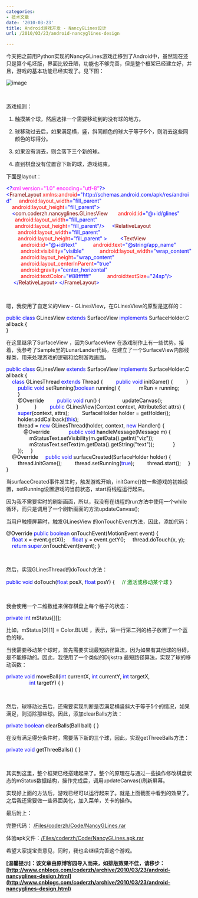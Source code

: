 ```yaml
---
categories:
- 技术文章
date: '2010-03-23'
title: Android游戏开发 - NancyGLines设计
url: /2010/03/23/android-nancyglines-design

---
```



今天把之前用Python实现的NancyGLines游戏迁移到了Android中，虽然现在还只是算个毛坯版，界面比较丑陋，功能也不够完善，但是整个框架已经建立好，并且，游戏的基本功能已经实现了。见下图：

![image](http://images.cnblogs.com/cnblogs_com/coderzh/WindowsLiveWriter/AndroidNancyGLines_745/image_thumb.png "image")

&nbsp;

游戏规则：

1. 触摸某个球，然后选择一个需要移动到的没有球的地方。

2. 球移动过去后，如果满足横，竖，斜同颜色的球大于等于5个，则消去这些同颜色的球得分。

3. 如果没有消去，则会落下三个新的球。

4. 直到棋盘没有位置容下新的球，游戏结束。

下面是layout：

<div class="cnblogs_code">
<div><span style="color: #0000ff;">&lt;?</span><span style="color: #ff00ff;">xml&nbsp;version="1.0"&nbsp;encoding="utf-8"</span><span style="color: #0000ff;">?&gt;</span><span style="color: #000000;">
</span><span style="color: #0000ff;">&lt;</span><span style="color: #800000;">FrameLayout&nbsp;</span><span style="color: #ff0000;">xmlns:android</span><span style="color: #0000ff;">="http://schemas.android.com/apk/res/android"</span><span style="color: #ff0000;">
&nbsp;&nbsp;&nbsp;&nbsp;android:layout_width</span><span style="color: #0000ff;">="fill_parent"</span><span style="color: #ff0000;">
&nbsp;&nbsp;&nbsp;&nbsp;android:layout_height</span><span style="color: #0000ff;">="fill_parent"</span><span style="color: #0000ff;">&gt;</span><span style="color: #000000;">
&nbsp;&nbsp;&nbsp;&nbsp;</span><span style="color: #0000ff;">&lt;</span><span style="color: #800000;">com.coderzh.nancyglines.GLinesView
&nbsp;&nbsp;&nbsp;&nbsp;&nbsp;&nbsp;</span><span style="color: #ff0000;">android:id</span><span style="color: #0000ff;">="@+id/glines"</span><span style="color: #ff0000;">
&nbsp;&nbsp;&nbsp;&nbsp;&nbsp;&nbsp;android:layout_width</span><span style="color: #0000ff;">="fill_parent"</span><span style="color: #ff0000;">
&nbsp;&nbsp;&nbsp;&nbsp;&nbsp;&nbsp;android:layout_height</span><span style="color: #0000ff;">="fill_parent"</span><span style="color: #0000ff;">/&gt;</span><span style="color: #000000;">
&nbsp;&nbsp;&nbsp;&nbsp;</span><span style="color: #0000ff;">&lt;</span><span style="color: #800000;">RelativeLayout
&nbsp;&nbsp;&nbsp;&nbsp;&nbsp;&nbsp;&nbsp;&nbsp;</span><span style="color: #ff0000;">android:layout_width</span><span style="color: #0000ff;">="fill_parent"</span><span style="color: #ff0000;">
&nbsp;&nbsp;&nbsp;&nbsp;&nbsp;&nbsp;&nbsp;&nbsp;android:layout_height</span><span style="color: #0000ff;">="fill_parent"</span><span style="color: #ff0000;">&nbsp;</span><span style="color: #0000ff;">&gt;</span><span style="color: #000000;">
&nbsp;&nbsp;&nbsp;&nbsp;&nbsp;&nbsp;&nbsp;&nbsp;</span><span style="color: #0000ff;">&lt;</span><span style="color: #800000;">TextView
&nbsp;&nbsp;&nbsp;&nbsp;&nbsp;&nbsp;&nbsp;&nbsp;&nbsp;&nbsp;</span><span style="color: #ff0000;">android:id</span><span style="color: #0000ff;">="@+id/text"</span><span style="color: #ff0000;">
&nbsp;&nbsp;&nbsp;&nbsp;&nbsp;&nbsp;&nbsp;&nbsp;&nbsp;&nbsp;android:text</span><span style="color: #0000ff;">="@string/app_name"</span><span style="color: #ff0000;">
&nbsp;&nbsp;&nbsp;&nbsp;&nbsp;&nbsp;&nbsp;&nbsp;&nbsp;&nbsp;android:visibility</span><span style="color: #0000ff;">="visible"</span><span style="color: #ff0000;">
&nbsp;&nbsp;&nbsp;&nbsp;&nbsp;&nbsp;&nbsp;&nbsp;&nbsp;&nbsp;android:layout_width</span><span style="color: #0000ff;">="wrap_content"</span><span style="color: #ff0000;">
&nbsp;&nbsp;&nbsp;&nbsp;&nbsp;&nbsp;&nbsp;&nbsp;&nbsp;&nbsp;android:layout_height</span><span style="color: #0000ff;">="wrap_content"</span><span style="color: #ff0000;">
&nbsp;&nbsp;&nbsp;&nbsp;&nbsp;&nbsp;&nbsp;&nbsp;&nbsp;&nbsp;android:layout_centerInParent</span><span style="color: #0000ff;">="true"</span><span style="color: #ff0000;">
&nbsp;&nbsp;&nbsp;&nbsp;&nbsp;&nbsp;&nbsp;&nbsp;&nbsp;&nbsp;android:gravity</span><span style="color: #0000ff;">="center_horizontal"</span><span style="color: #ff0000;">
&nbsp;&nbsp;&nbsp;&nbsp;&nbsp;&nbsp;&nbsp;&nbsp;&nbsp;&nbsp;android:textColor</span><span style="color: #0000ff;">="#88ffffff"</span><span style="color: #ff0000;">
&nbsp;&nbsp;&nbsp;&nbsp;&nbsp;&nbsp;&nbsp;&nbsp;&nbsp;&nbsp;android:textSize</span><span style="color: #0000ff;">="24sp"</span><span style="color: #0000ff;">/&gt;</span><span style="color: #000000;">
&nbsp;&nbsp;&nbsp;&nbsp;&nbsp;</span><span style="color: #0000ff;">&lt;/</span><span style="color: #800000;">RelativeLayout</span><span style="color: #0000ff;">&gt;</span><span style="color: #000000;">
</span><span style="color: #0000ff;">&lt;/</span><span style="color: #800000;">FrameLayout</span><span style="color: #0000ff;">&gt;</span></div></div>

&nbsp;

嗯，我使用了自定义的View - GLinesView，在GLinesView的原型是这样的：

<div class="cnblogs_code">
<div><span style="color: #0000ff;">public</span><span style="color: #000000;">&nbsp;</span><span style="color: #0000ff;">class</span><span style="color: #000000;">&nbsp;GLinesView&nbsp;</span><span style="color: #0000ff;">extends</span><span style="color: #000000;">&nbsp;SurfaceView&nbsp;</span><span style="color: #0000ff;">implements</span><span style="color: #000000;">&nbsp;SurfaceHolder.Callback&nbsp;{
<br />
}</span></div></div>

在这里继承了SurfaceView ，因为SurfaceView 在游戏制作上有一些优势。接着，我参考了Sample里的LunarLander代码，在建立了一个SurfaceView内部线程类，用来处理游戏的逻辑和绘制游戏画面。

<div class="cnblogs_code">
<div><span style="color: #0000ff;">public</span><span style="color: #000000;">&nbsp;</span><span style="color: #0000ff;">class</span><span style="color: #000000;">&nbsp;GLinesView&nbsp;</span><span style="color: #0000ff;">extends</span><span style="color: #000000;">&nbsp;SurfaceView&nbsp;</span><span style="color: #0000ff;">implements</span><span style="color: #000000;">&nbsp;SurfaceHolder.Callback&nbsp;{
<br />
&nbsp;&nbsp;&nbsp;&nbsp;</span><span style="color: #0000ff;">class</span><span style="color: #000000;">&nbsp;GLinesThread&nbsp;</span><span style="color: #0000ff;">extends</span><span style="color: #000000;">&nbsp;Thread&nbsp;{
&nbsp;&nbsp;&nbsp;&nbsp;&nbsp;&nbsp;&nbsp;&nbsp;</span><span style="color: #0000ff;">public</span><span style="color: #000000;">&nbsp;</span><span style="color: #0000ff;">void</span><span style="color: #000000;">&nbsp;initGame()&nbsp;{
&nbsp;&nbsp;&nbsp;&nbsp;&nbsp;&nbsp;&nbsp;&nbsp;}
<br />
&nbsp;&nbsp;&nbsp;&nbsp;&nbsp;&nbsp;&nbsp;&nbsp;</span><span style="color: #0000ff;">public</span><span style="color: #000000;">&nbsp;</span><span style="color: #0000ff;">void</span><span style="color: #000000;">&nbsp;setRunning(</span><span style="color: #0000ff;">boolean</span><span style="color: #000000;">&nbsp;running)&nbsp;{
&nbsp;&nbsp;&nbsp;&nbsp;&nbsp;&nbsp;&nbsp;&nbsp;&nbsp;&nbsp;&nbsp;&nbsp;mRun&nbsp;</span><span style="color: #000000;">=</span><span style="color: #000000;">&nbsp;running;
&nbsp;&nbsp;&nbsp;&nbsp;&nbsp;&nbsp;&nbsp;&nbsp;}
<br />
&nbsp;&nbsp;&nbsp;&nbsp;&nbsp;&nbsp;&nbsp;&nbsp;@Override
&nbsp;&nbsp;&nbsp;&nbsp;&nbsp;&nbsp;&nbsp;&nbsp;</span><span style="color: #0000ff;">public</span><span style="color: #000000;">&nbsp;</span><span style="color: #0000ff;">void</span><span style="color: #000000;">&nbsp;run()&nbsp;{
&nbsp;&nbsp;&nbsp;&nbsp;&nbsp;&nbsp;&nbsp;&nbsp;&nbsp;&nbsp;&nbsp;&nbsp;&nbsp;&nbsp;updateCanvas();
<br />
&nbsp;&nbsp;&nbsp;&nbsp;&nbsp;&nbsp;&nbsp;}&nbsp;&nbsp;&nbsp;&nbsp;&nbsp;&nbsp;
&nbsp;&nbsp;&nbsp;&nbsp;}
&nbsp;&nbsp;&nbsp;
&nbsp;&nbsp;&nbsp;&nbsp;</span><span style="color: #0000ff;">public</span><span style="color: #000000;">&nbsp;GLinesView(Context&nbsp;context,&nbsp;AttributeSet&nbsp;attrs)&nbsp;{
&nbsp;&nbsp;&nbsp;&nbsp;&nbsp;&nbsp;&nbsp;&nbsp;</span><span style="color: #0000ff;">super</span><span style="color: #000000;">(context,&nbsp;attrs);
&nbsp;&nbsp;&nbsp;&nbsp;&nbsp;&nbsp;&nbsp;&nbsp;SurfaceHolder&nbsp;holder&nbsp;</span><span style="color: #000000;">=</span><span style="color: #000000;">&nbsp;getHolder();
&nbsp;&nbsp;&nbsp;&nbsp;&nbsp;&nbsp;&nbsp;&nbsp;holder.addCallback(</span><span style="color: #0000ff;">this</span><span style="color: #000000;">);
&nbsp;&nbsp;&nbsp;&nbsp;&nbsp;&nbsp;&nbsp;&nbsp;thread&nbsp;</span><span style="color: #000000;">=</span><span style="color: #000000;">&nbsp;</span><span style="color: #0000ff;">new</span><span style="color: #000000;">&nbsp;GLinesThread(holder,&nbsp;context,&nbsp;</span><span style="color: #0000ff;">new</span><span style="color: #000000;">&nbsp;Handler()&nbsp;{
&nbsp;&nbsp;&nbsp;&nbsp;&nbsp;&nbsp;&nbsp;&nbsp;&nbsp;&nbsp;&nbsp;&nbsp;@Override
&nbsp;&nbsp;&nbsp;&nbsp;&nbsp;&nbsp;&nbsp;&nbsp;&nbsp;&nbsp;&nbsp;&nbsp;</span><span style="color: #0000ff;">public</span><span style="color: #000000;">&nbsp;</span><span style="color: #0000ff;">void</span><span style="color: #000000;">&nbsp;handleMessage(Message&nbsp;m)&nbsp;{
&nbsp;&nbsp;&nbsp;&nbsp;&nbsp;&nbsp;&nbsp;&nbsp;&nbsp;&nbsp;&nbsp;&nbsp;&nbsp;&nbsp;&nbsp;&nbsp;mStatusText.setVisibility(m.getData().getInt(</span><span style="color: #000000;">"</span><span style="color: #000000;">viz</span><span style="color: #000000;">"</span><span style="color: #000000;">));
&nbsp;&nbsp;&nbsp;&nbsp;&nbsp;&nbsp;&nbsp;&nbsp;&nbsp;&nbsp;&nbsp;&nbsp;&nbsp;&nbsp;&nbsp;&nbsp;mStatusText.setText(m.getData().getString(</span><span style="color: #000000;">"</span><span style="color: #000000;">text</span><span style="color: #000000;">"</span><span style="color: #000000;">));
&nbsp;&nbsp;&nbsp;&nbsp;&nbsp;&nbsp;&nbsp;&nbsp;&nbsp;&nbsp;&nbsp;&nbsp;}
&nbsp;&nbsp;&nbsp;&nbsp;&nbsp;&nbsp;&nbsp;&nbsp;});
&nbsp;&nbsp;&nbsp;&nbsp;}
<br />
&nbsp;&nbsp;&nbsp;&nbsp;@Override
&nbsp;&nbsp;&nbsp;&nbsp;</span><span style="color: #0000ff;">public</span><span style="color: #000000;">&nbsp;</span><span style="color: #0000ff;">void</span><span style="color: #000000;">&nbsp;surfaceCreated(SurfaceHolder&nbsp;holder)&nbsp;{</span><span style="color: #008000;">
</span><span style="color: #000000;">&nbsp;&nbsp;&nbsp;&nbsp;&nbsp;&nbsp;&nbsp;&nbsp;thread.initGame();
&nbsp;&nbsp;&nbsp;&nbsp;&nbsp;&nbsp;&nbsp;&nbsp;thread.setRunning(</span><span style="color: #0000ff;">true</span><span style="color: #000000;">);
&nbsp;&nbsp;&nbsp;&nbsp;&nbsp;&nbsp;&nbsp;&nbsp;thread.start();
&nbsp;&nbsp;&nbsp;&nbsp;}
}</span></div></div>

当surfaceCreated事件发生时，触发游戏开始，initGame()做一些游戏的初始设置，setRunning设置游戏的当前状态，start将线程运行起来。

因为我不需要实时的刷新画面，所以，我没有在线程的run方法中使用一个while循环，而只是调用了一个刷新画面的方法updateCanvas();

当用户触摸屏幕时，触发GLinesView 的onTouchEvent方法，因此，添加代码：

<div class="cnblogs_code">
<div><span style="color: #000000;">@Override
</span><span style="color: #0000ff;">public</span><span style="color: #000000;">&nbsp;</span><span style="color: #0000ff;">boolean</span><span style="color: #000000;">&nbsp;onTouchEvent(MotionEvent&nbsp;event)&nbsp;{
&nbsp;&nbsp;&nbsp;&nbsp;</span><span style="color: #0000ff;">float</span><span style="color: #000000;">&nbsp;x&nbsp;</span><span style="color: #000000;">=</span><span style="color: #000000;">&nbsp;event.getX();
&nbsp;&nbsp;&nbsp;&nbsp;</span><span style="color: #0000ff;">float</span><span style="color: #000000;">&nbsp;y&nbsp;</span><span style="color: #000000;">=</span><span style="color: #000000;">&nbsp;event.getY();
&nbsp;&nbsp;&nbsp;&nbsp;thread.doTouch(x,&nbsp;y);
&nbsp;&nbsp;&nbsp;&nbsp;</span><span style="color: #0000ff;">return</span><span style="color: #000000;">&nbsp;</span><span style="color: #0000ff;">super</span><span style="color: #000000;">.onTouchEvent(event);
}</span></div></div>

&nbsp;

然后，实现GLinesThread的doTouch方法：

<div class="cnblogs_code">
<div><span style="color: #0000ff;">public</span><span style="color: #000000;">&nbsp;</span><span style="color: #0000ff;">void</span><span style="color: #000000;">&nbsp;doTouch(</span><span style="color: #0000ff;">float</span><span style="color: #000000;">&nbsp;posX,&nbsp;</span><span style="color: #0000ff;">float</span><span style="color: #000000;">&nbsp;posY)&nbsp;{
&nbsp;&nbsp;&nbsp;&nbsp;</span><span style="color: #008000;">//</span><span style="color: #008000;">&nbsp;激活或移动某个球</span><span style="color: #008000;">
</span><span style="color: #000000;">}</span></div></div>

&nbsp;

我会使用一个二维数组来保存棋盘上每个格子的状态：

<div class="cnblogs_code">
<div><span style="color: #0000ff;">private</span><span style="color: #000000;">&nbsp;</span><span style="color: #0000ff;">int</span><span style="color: #000000;">&nbsp;mStatus[][];</span></div></div>

比如，mStatus[0][1] = Color.BLUE ，表示，第一行第二列的格子放置了一个蓝色的球。

当我需要移动某个球时，首先需要实现最短路径算法，因为如果有其他球的阻碍，是不能移动的。因此，我使用了一个类似的Dijkstra 最短路径算法，实现了球的移动函数：

<div class="cnblogs_code">
<div><span style="color: #0000ff;">private</span><span style="color: #000000;">&nbsp;</span><span style="color: #0000ff;">void</span><span style="color: #000000;">&nbsp;moveBall(</span><span style="color: #0000ff;">int</span><span style="color: #000000;">&nbsp;currentX,&nbsp;</span><span style="color: #0000ff;">int</span><span style="color: #000000;">&nbsp;currentY,&nbsp;</span><span style="color: #0000ff;">int</span><span style="color: #000000;">&nbsp;targetX,
&nbsp;&nbsp;&nbsp;&nbsp;&nbsp;&nbsp;&nbsp;&nbsp;&nbsp;&nbsp;&nbsp;&nbsp;&nbsp;&nbsp;&nbsp;&nbsp;</span><span style="color: #0000ff;">int</span><span style="color: #000000;">&nbsp;targetY)&nbsp;{
}</span></div></div>

&nbsp;

然后，球移动过去后，还需要实现判断是否满足横竖斜大于等于5个的情况，如果满足，则消除那些球。因此，添加clearBalls方法：

<div class="cnblogs_code">
<div><span style="color: #0000ff;">private</span><span style="color: #000000;">&nbsp;</span><span style="color: #0000ff;">boolean</span><span style="color: #000000;">&nbsp;clearBalls(Ball&nbsp;ball)&nbsp;{
}&nbsp;</span></div></div>

在没有满足得分条件时，需要落下新的三个球，因此，实现getThreeBalls方法：

<div class="cnblogs_code">
<div><span style="color: #0000ff;">private</span><span style="color: #000000;">&nbsp;</span><span style="color: #0000ff;">void</span><span style="color: #000000;">&nbsp;getThreeBalls()&nbsp;{
}</span></div></div>

&nbsp;

其实到这里，整个框架已经搭建起来了。整个的原理在与通过一些操作修改棋盘状态的mStatus数据结构，操作完成后，调用updateCanvas()刷新屏幕。

实现好上面的方法后，游戏已经可以运行起来了。就是上面截图中看到的效果了。之后我还需要做一些界面美化，加入菜单，关卡的操作。

最后附上：

完整代码：&nbsp;[/Files/coderzh/Code/NancyGLines.rar](http://files.cnblogs.com/coderzh/Code/NancyGLines.rar)

体验apk文件：[/Files/coderzh/Code/NancyGLines.apk.rar](http://files.cnblogs.com/coderzh/Code/NancyGLines.apk.rar)

希望大家提宝贵意见，同时，我也会继续完善这个游戏。

**[温馨提示]：该文章由原博客园导入而来，如排版效果不佳，请移步：[http://www.cnblogs.com/coderzh/archive/2010/03/23/android-nancyglines-design.html](http://www.cnblogs.com/coderzh/archive/2010/03/23/android-nancyglines-design.html)**